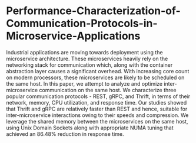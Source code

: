 # Performance-Characterization-of-Communication-Protocols-in-Microservice-Applications
Industrial applications are moving towards deployment using the microservice architecture. These microservices heavily rely on the networking stack for communication which, along with the container abstraction layer causes a significant overhead. With increasing core count on modern processors, these microservices are likely to be scheduled on the same host. In this paper, we attempt to analyze and optimize inter-microservice communication on the same host. We characterize three popular communication protocols - REST, gRPC, and Thrift, in terms of their network, memory, CPU utilization, and response time. Our studies showed that Thrift and gRPC are relatively faster than REST and hence, suitable for inter-microservice interactions owing to their speeds and compression. We leverage the shared memory between the microservices on the same host, using Unix Domain Sockets along with appropriate NUMA tuning that achieved an 86.48% reduction in response time.
